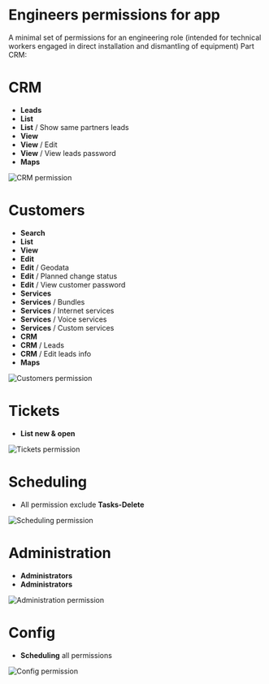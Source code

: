 Engineers permissions for app
=========

A minimal set of permissions for an engineering role (intended for technical workers engaged in direct installation and dismantling of equipment)
Part CRM:

CRM
========

* **Leads**
* **List**
* **List** / Show same partners leads
* **View**
* **View** / Edit
* **View** / View leads password
* **Maps**

![CRM permission](crm_permission.jpg)

Customers
========

* **Search**
* **List**
* **View**
* **Edit**
* **Edit** / Geodata
* **Edit** / Planned change status
* **Edit** / View customer password
* **Services**
* **Services** / Bundles
* **Services** / Internet services
* **Services** / Voice services
* **Services** / Custom services
* **CRM**
* **CRM** / Leads
* **CRM** / Edit leads info
* **Maps**

![Customers permission](customers_permission.jpg)

Tickets
========

* **List new & open**

![Tickets permission](ticket_permission.png)

Scheduling
========

* All permission exclude **Tasks-Delete**

![Scheduling permission](scheduling_permission.jpg)

Administration
========

* **Administrators**
* **Administrators**

![Administration permission](admin_permission.png)

Config
========

* **Scheduling** all permissions

![Config permission](config_permission.png)


